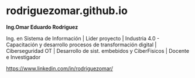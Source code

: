 # rodriguezomar.github.io

<p><strong>Ing.Omar Eduardo Rodriguez</strong></p>

<p>Ing. en Sistema de Informaci&oacute;n | Lider proyecto | Industria 4.0 - Capacitaci&oacute;n y desarrollo procesos de transformaci&oacute;n digital | Ciberseguridad OT | Desarrollo de sist. embebidos y CiberFisicos | Docente e Investigador</p>

<p><a href="https://www.linkedin.com/in/rodriguezomar/">https://www.linkedin.com/in/rodriguezomar/</a></p>

<p>&nbsp;</p>

<p>&nbsp;</p>
